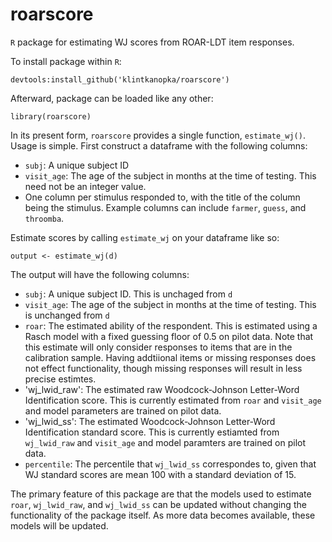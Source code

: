 # roarscore

`R` package for estimating WJ scores from ROAR-LDT item responses. 

To install package within `R`:

```
devtools:install_github('klintkanopka/roarscore')
```

Afterward, package can be loaded like any other:

```
library(roarscore)
```

In its present form, `roarscore` provides a single function, `estimate_wj()`. Usage is simple. First construct a dataframe with the following columns:

- `subj`: A unique subject ID
- `visit_age`: The age of the subject in months at the time of testing. This need not be an integer value.
- One column per stimulus responded to, with the title of the column being the stimulus. Example columns can include `farmer`, `guess`, and `throomba`.

Estimate scores by calling `estimate_wj` on your dataframe like so:

```
output <- estimate_wj(d)
```

The output will have the following columns:

- `subj`: A unique subject ID. This is unchaged from `d`
- `visit_age`: The age of the subject in months at the time of testing. This is unchanged from `d`
- `roar`: The estimated ability of the respondent. This is estimated using a Rasch model with a fixed guessing floor of 0.5 on pilot data. Note that this estimate will only consider responses to items that are in the calibration sample. Having addtiional items or missing responses does not effect functionality, though missing responses will result in less precise estimtes.
- 'wj_lwid_raw': The estimated raw Woodcock-Johnson Letter-Word Identification score. This is currently estimated from `roar` and `visit_age` and model parameters are trained on pilot data.
- 'wj_lwid_ss': The estimated Woodcock-Johnson Letter-Word Identification standard score. This is currently estiamted from `wj_lwid_raw` and `visit_age` and model paramters are trained on pilot data.
- `percentile`: The percentile that `wj_lwid_ss` correspondes to, given that WJ standard scores are mean 100 with a standard deviation of 15.

The primary feature of this package are that the models used to estimate `roar`, `wj_lwid_raw`, and `wj_lwid_ss` can be updated without changing the functionality of the package itself. As more data becomes available, these models will be updated.
